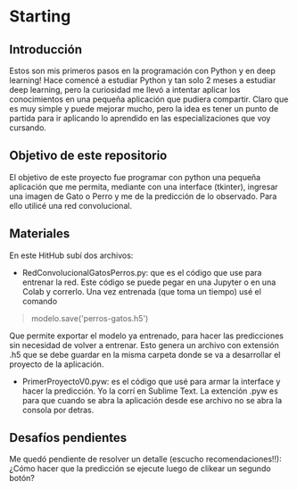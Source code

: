 # Starting
## Introducción
Estos son mis primeros pasos en la programación con Python y en deep learning!
Hace comencé a estudiar Python y tan solo 2 meses a estudiar deep learning, pero la curiosidad me llevó a intentar aplicar los conocimientos en una pequeña aplicación que pudiera compartir.
Claro que es muy simple y puede mejorar mucho, pero la idea es tener un punto de partida para ir aplicando lo aprendido en las especializaciones que voy cursando.

## Objetivo de este repositorio
El objetivo de este proyecto fue programar con python una pequeña aplicación que me permita, mediante con una interface (tkinter), ingresar una imagen de Gato o Perro y me de la predicción de lo observado.
Para ello utilicé una red convolucional.
## Materiales
En este HitHub subí dos archivos:
* RedConvolucionalGatosPerros.py: que es el código que use para entrenar la red. Este código se puede pegar en una Jupyter o en una Colab y correrlo.
Una vez entrenada (que toma un tiempo) usé el comando 

> modelo.save('perros-gatos.h5')

Que permite exportar el modelo ya entrenado, para hacer las predicciones sin necesidad de volver a entrenar.
Esto genera un archivo con extensión .h5 que se debe guardar en la misma carpeta donde se va a desarrollar el proyecto de la aplicación.
* PrimerProyectoV0.pyw: es el código que usé para armar la interface y hacer la predicción.
Yo la corrí en Sublime Text.
La extención .pyw es para que cuando se abra la aplicación desde ese archivo no se abra la consola por detras.
## Desafíos pendientes
Me quedó pendiente de resolver un detalle (escucho recomendaciones!!): ¿Cómo hacer que la predicción se ejecute luego de clikear un segundo botón?
